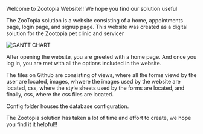 Welcome to Zootopia Website!!
We hope you find our solution useful

The ZooTopia solution is a website consisting of a home, appointments page, login page, and signup page. 
This website was created as a digital solution for the Zootopia pet clinic and servicer

![GANTT CHART](https://github.com/NRDAIZL/Zootopia-SWE-Project/assets/148634411/5f86ce56-511a-49f3-b417-e4645926dd6a)

After opening the website, you are greeted with a home page. And once you log in, you are met with all the options included in the website. 

The files on Github are consisting of views, where all the forms viewd by the user are located, images, whwere the images used by the website are located, css, where the style sheets used by the forms are
located, and finally, css, where the css files are located. 

Config folder houses the database configuration.

The Zootopia solution has taken a lot of time and effort to create, we hope you find it it helpful!!
